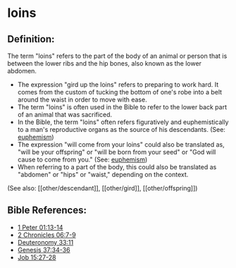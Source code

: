 # loins #

## Definition: ##

The term "loins" refers to the part of the body of an animal or person that is between the lower ribs and the hip bones, also known as the lower abdomen. 

* The expression "gird up the loins" refers to preparing to work hard. It comes from the custom of tucking the bottom of one's robe into a belt around the waist in order to move with ease.
* The term "loins" is often used in the Bible to refer to the lower back part of an animal that was sacrificed.
* In the Bible, the term "loins" often refers figuratively and euphemistically to a man's reproductive organs as the source of his descendants. (See: [euphemism](en/ta-vol1/translate/man/figs-euphemism))
* The expression "will come from your loins" could also be translated as, "will be your offspring" or "will be born from your seed" or "God will cause to come from you." (See: [euphemism](en/ta-vol1/translate/man/figs-euphemism))
* When referring to a part of the body, this could also be translated as "abdomen" or "hips" or "waist," depending on the context.

(See also: [[other/descendant]], [[other/gird]], [[other/offspring]])

## Bible References: ##

* [1 Peter 01:13-14](en/tn/1pe/help/01/13)
* [2 Chronicles 06:7-9](en/tn/2ch/help/06/07)
* [Deuteronomy 33:11](en/tn/deu/help/33/11)
* [Genesis 37:34-36](en/tn/gen/help/37/34)
* [Job 15:27-28](en/tn/job/help/15/27)